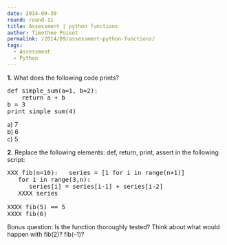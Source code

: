 ```yaml
---
date: 2014-09-30
round: round-11
title: Assessment | python functions
author: Timothee Poisot
permalink: /2014/09/assessment-python-functions/
tags:
  - Assessment
  - Python
---
```

**1.** What does the following code prints?

<pre>def simple_sum(a=1, b=2):
    return a + b
b = 3
print simple_sum(4)</pre>

a) 7  
b) 6  
c) 5

**2.** Replace the following elements: def, return, print, assert in the following script:

<pre>XXX fib(n=10):   series = [1 for i in range(n+1)]
   for i in range(3,n):
      series[i] = series[i-1] + series[i-2]
   XXXX series

XXXX fib(5) == 5
XXXX fib(6)</pre>

Bonus question: Is the function thoroughly tested? Think about what would happen with fib(2)? fib(-1)?
